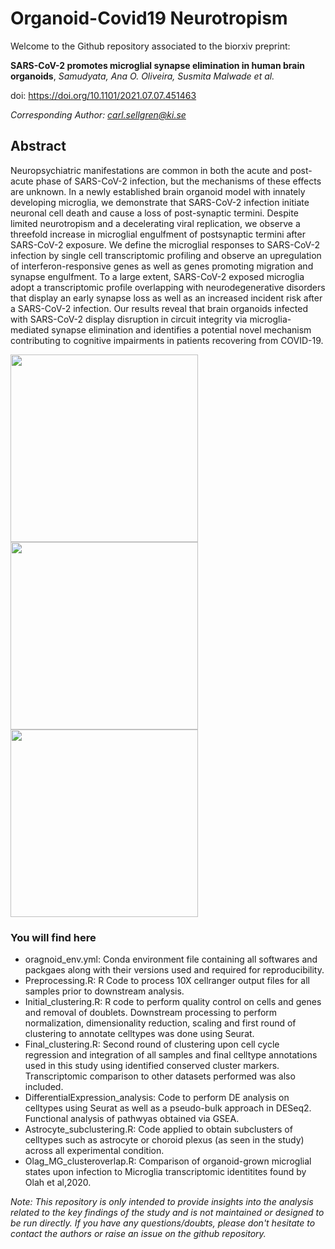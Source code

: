 # Organoid-Covid19 Neurotropism

Welcome to the Github repository associated to the biorxiv preprint: 

**SARS-CoV-2 promotes microglial synapse elimination in human brain organoids**, *Samudyata, Ana O. Oliveira, Susmita Malwade et al.* 


doi: https://doi.org/10.1101/2021.07.07.451463

*Corresponding Author: carl.sellgren@ki.se*

## Abstract
 
Neuropsychiatric manifestations are common in both the acute and post-acute phase of SARS-CoV-2 infection, but the mechanisms of these effects are unknown. In a newly established brain organoid model with innately developing microglia, we demonstrate that SARS-CoV-2 infection initiate neuronal cell death and cause a loss of post-synaptic termini. Despite limited neurotropism and a decelerating viral replication, we observe a threefold increase in microglial engulfment of postsynaptic termini after SARS-CoV-2 exposure. We define the microglial responses to SARS-CoV-2 infection by single cell transcriptomic profiling and observe an upregulation of interferon-responsive genes as well as genes promoting migration and synapse engulfment. To a large extent, SARS-CoV-2 exposed microglia adopt a transcriptomic profile overlapping with neurodegenerative disorders that display an early synapse loss as well as an increased incident risk after a SARS-CoV-2 infection. Our results reveal that brain organoids infected with SARS-CoV-2 display disruption in circuit integrity via microglia-mediated synapse elimination and identifies a potential novel mechanism contributing to cognitive impairments in patients recovering from COVID-19.
 
<p float="left">
  <img src="https://user-images.githubusercontent.com/56251389/187479169-e74aac1d-3d5b-4b6d-8b33-0b7e67805d2a.png" width="300" />
  <img src="https://user-images.githubusercontent.com/56251389/187480588-aa1af512-f1cd-4de5-ac20-6d7b1a54602d.png" width="300" />
  <img src="https://user-images.githubusercontent.com/56251389/187479107-21443e85-04bc-4d7d-8805-ccdf9d5f7e12.png" width="300" /> 
</p>



 ### You will find here
 
- oragnoid_env.yml: Conda environment file containing all softwares and packgaes along with their versions used and required for reproducibility.  
- Preprocessing.R: R Code to process 10X cellranger output files for all samples prior to downstream analysis. 
- Initial_clustering.R: R code to perform quality control on cells and genes and removal of doublets. Downstream processing to perform normalization, dimensionality reduction, scaling and first round of clustering to annotate celltypes was done using Seurat.
- Final_clustering.R: Second round of clustering upon cell cycle regression and integration of all samples and final celltype annotations used in this study using identified conserved cluster markers. Transcriptomic comparison to other datasets performed was also included.
- DifferentialExpression_analysis: Code to perform DE analysis on celltypes using Seurat as well as a pseudo-bulk approach in DESeq2. Functional analysis of pathwyas obtained via GSEA.
- Astrocyte_subclustering.R: Code applied to obtain subclusters of celltypes such as astrocyte or choroid plexus (as seen in the study) across all experimental condition. 
- Olag_MG_clusteroverlap.R: Comparison of organoid-grown microglial states upon infection to Microglia transcriptomic identitites found by Olah et al,2020.

*Note: This repository is only intended to provide insights into the analysis related to the key findings of the study and is not maintained or designed to be run directly. If you have any questions/doubts, please don't hesitate to contact the authors or raise an issue on the github repository.*


